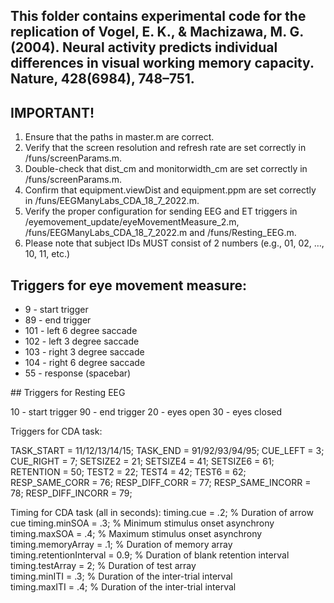 ## This folder contains experimental code for the replication of Vogel, E. K., & Machizawa, M. G. (2004). Neural activity predicts individual differences in visual working memory capacity. Nature, 428(6984), 748–751.

## IMPORTANT!
1. Ensure that the paths in master.m are correct.
2. Verify that the screen resolution and refresh rate are set correctly in /funs/screenParams.m.
3. Double-check that dist_cm and monitorwidth_cm are set correctly in /funs/screenParams.m.
4. Confirm that equipment.viewDist and equipment.ppm are set correctly in /funs/EEGManyLabs_CDA_18_7_2022.m.
5. Verify the proper configuration for sending EEG and ET triggers in /eyemovement_update/eyeMovementMeasure_2.m, /funs/EEGManyLabs_CDA_18_7_2022.m and /funs/Resting_EEG.m.
6. Please note that subject IDs MUST consist of 2 numbers (e.g., 01, 02, …, 10, 11, etc.)


## Triggers for eye movement measure:

* 9 - start trigger
* 89 - end trigger
* 101 - left 6 degree saccade
* 102 - left 3 degree saccade
* 103 - right 3 degree saccade
* 104 - right 6 degree saccade
* 55 - response (spacebar)

## Triggers for Resting EEG

10 - start trigger
90 - end trigger
20 - eyes open
30 - eyes closed

Triggers for CDA task:

TASK_START = 11/12/13/14/15;
TASK_END = 91/92/93/94/95;
CUE_LEFT = 3;
CUE_RIGHT = 7;
SETSIZE2 = 21;
SETSIZE4 = 41;
SETSIZE6 = 61;
RETENTION = 50;
TEST2 = 22;
TEST4 = 42;
TEST6 = 62;
RESP_SAME_CORR = 76;
RESP_DIFF_CORR = 77;
RESP_SAME_INCORR = 78;
RESP_DIFF_INCORR = 79;

Timing for CDA task (all in seconds):
timing.cue = .2;                    % Duration of arrow cue
timing.minSOA = .3;                 % Minimum stimulus onset asynchrony
timing.maxSOA = .4;                 % Maximum stimulus onset asynchrony
timing.memoryArray = .1;            % Duration of memory array
timing.retentionInterval = 0.9;     % Duration of blank retention interval
timing.testArray = 2;               % Duration of test array                 
timing.minITI = .3;                 % Duration of the inter-trial interval     
timing.maxITI = .4;                 % Duration of the inter-trial interval
